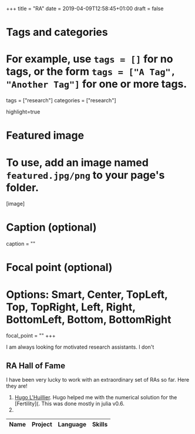 +++
title = "RA"
date = 2019-04-09T12:58:45+01:00
draft = false

# Tags and categories
# For example, use `tags = []` for no tags, or the form `tags = ["A Tag", "Another Tag"]` for one or more tags.
tags = ["research"]
categories = ["research"]

highlight=true

# Featured image
# To use, add an image named `featured.jpg/png` to your page's folder. 
[image]
  # Caption (optional)
  caption = ""

  # Focal point (optional)
  # Options: Smart, Center, TopLeft, Top, TopRight, Left, Right, BottomLeft, Bottom, BottomRight
  focal_point = ""
+++


I am always looking for motivated research assistants. I don't 

## RA Hall of Fame

I have been very lucky to work with an extraordinary set of RAs so far. Here they are!

1. [Hugo L'Huillier](https://hugolhuillier.github.io). Hugo helped me with the numerical solution for the [Fertility](. This was done mostly in julia v0.6.
2. 


 Name  |  Project  |   Language  |  Skills     
--------|---------|------------|-----------






